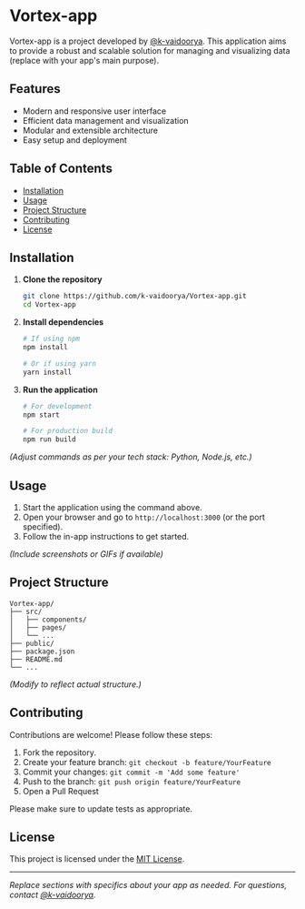 # Vortex-app

Vortex-app is a project developed by [@k-vaidoorya](https://github.com/k-vaidoorya). This application aims to provide a robust and scalable solution for managing and visualizing data (replace with your app's main purpose).

## Features

- Modern and responsive user interface
- Efficient data management and visualization
- Modular and extensible architecture
- Easy setup and deployment

## Table of Contents

- [Installation](#installation)
- [Usage](#usage)
- [Project Structure](#project-structure)
- [Contributing](#contributing)
- [License](#license)

## Installation

1. **Clone the repository**
    ```bash
    git clone https://github.com/k-vaidoorya/Vortex-app.git
    cd Vortex-app
    ```

2. **Install dependencies**
    ```bash
    # If using npm
    npm install

    # Or if using yarn
    yarn install
    ```

3. **Run the application**
    ```bash
    # For development
    npm start

    # For production build
    npm run build
    ```

*(Adjust commands as per your tech stack: Python, Node.js, etc.)*

## Usage

1. Start the application using the command above.
2. Open your browser and go to `http://localhost:3000` (or the port specified).
3. Follow the in-app instructions to get started.

*(Include screenshots or GIFs if available)*

## Project Structure

```
Vortex-app/
├── src/
│   ├── components/
│   ├── pages/
│   └── ...
├── public/
├── package.json
├── README.md
└── ...
```

*(Modify to reflect actual structure.)*

## Contributing

Contributions are welcome! Please follow these steps:

1. Fork the repository.
2. Create your feature branch: `git checkout -b feature/YourFeature`
3. Commit your changes: `git commit -m 'Add some feature'`
4. Push to the branch: `git push origin feature/YourFeature`
5. Open a Pull Request

Please make sure to update tests as appropriate.

## License

This project is licensed under the [MIT License](LICENSE).

---

_Replace sections with specifics about your app as needed. For questions, contact [@k-vaidoorya](https://github.com/k-vaidoorya)._
